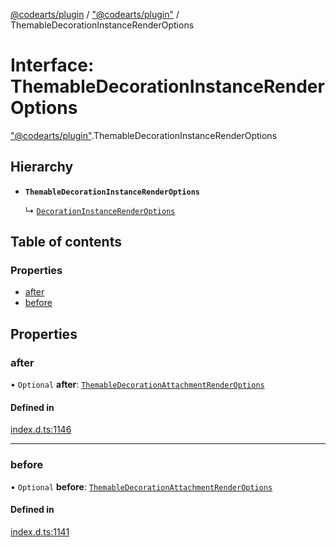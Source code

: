 [@codearts/plugin](../README.md) / ["@codearts/plugin"](../modules/_codearts_plugin_.md) / ThemableDecorationInstanceRenderOptions

# Interface: ThemableDecorationInstanceRenderOptions

["@codearts/plugin"](../modules/_codearts_plugin_.md).ThemableDecorationInstanceRenderOptions

## Hierarchy

- **`ThemableDecorationInstanceRenderOptions`**

  ↳ [`DecorationInstanceRenderOptions`](codearts_plugin_.DecorationInstanceRenderOptions.md)

## Table of contents

### Properties

- [after](codearts_plugin_.ThemableDecorationInstanceRenderOptions.md#after)
- [before](codearts_plugin_.ThemableDecorationInstanceRenderOptions.md#before)

## Properties

### after

• `Optional` **after**: [`ThemableDecorationAttachmentRenderOptions`](codearts_plugin_.ThemableDecorationAttachmentRenderOptions.md)

#### Defined in

[index.d.ts:1146](https://github.com/huaweicloud/cloudide-plugin-api/blob/3b0eee8/index.d.ts#L1146)

___

### before

• `Optional` **before**: [`ThemableDecorationAttachmentRenderOptions`](codearts_plugin_.ThemableDecorationAttachmentRenderOptions.md)

#### Defined in

[index.d.ts:1141](https://github.com/huaweicloud/cloudide-plugin-api/blob/3b0eee8/index.d.ts#L1141)
